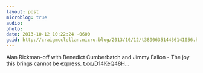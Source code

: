 ```yaml
---
layout: post
microblog: true
audio: 
photo: 
date: 2013-10-12 10:22:24 -0600
guid: http://craigmcclellan.micro.blog/2013/10/12/t389063514436141056.html
---
```

Alan Rickman-off with Benedict Cumberbatch and Jimmy Fallon - The joy this brings cannot be express.  [t.co/D14KeQ48H...](http://t.co/D14KeQ48H6)
